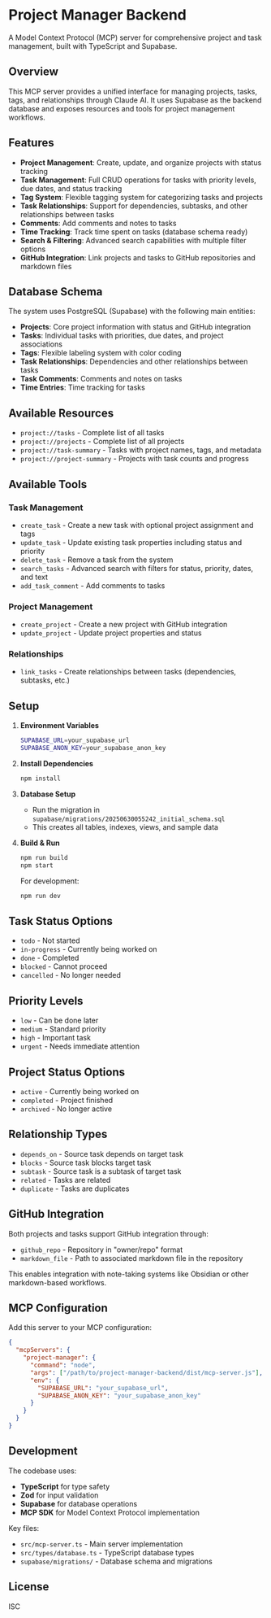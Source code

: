 # Project Manager Backend

A Model Context Protocol (MCP) server for comprehensive project and task management, built with TypeScript and Supabase.

## Overview

This MCP server provides a unified interface for managing projects, tasks, tags, and relationships through Claude AI. It uses Supabase as the backend database and exposes resources and tools for project management workflows.

## Features

- **Project Management**: Create, update, and organize projects with status tracking
- **Task Management**: Full CRUD operations for tasks with priority levels, due dates, and status tracking
- **Tag System**: Flexible tagging system for categorizing tasks and projects
- **Task Relationships**: Support for dependencies, subtasks, and other relationships between tasks
- **Comments**: Add comments and notes to tasks
- **Time Tracking**: Track time spent on tasks (database schema ready)
- **Search & Filtering**: Advanced search capabilities with multiple filter options
- **GitHub Integration**: Link projects and tasks to GitHub repositories and markdown files

## Database Schema

The system uses PostgreSQL (Supabase) with the following main entities:

- **Projects**: Core project information with status and GitHub integration
- **Tasks**: Individual tasks with priorities, due dates, and project associations
- **Tags**: Flexible labeling system with color coding
- **Task Relationships**: Dependencies and other relationships between tasks
- **Task Comments**: Comments and notes on tasks
- **Time Entries**: Time tracking for tasks

## Available Resources

- `project://tasks` - Complete list of all tasks
- `project://projects` - Complete list of all projects  
- `project://task-summary` - Tasks with project names, tags, and metadata
- `project://project-summary` - Projects with task counts and progress

## Available Tools

### Task Management
- `create_task` - Create a new task with optional project assignment and tags
- `update_task` - Update existing task properties including status and priority
- `delete_task` - Remove a task from the system
- `search_tasks` - Advanced search with filters for status, priority, dates, and text
- `add_task_comment` - Add comments to tasks

### Project Management
- `create_project` - Create a new project with GitHub integration
- `update_project` - Update project properties and status

### Relationships
- `link_tasks` - Create relationships between tasks (dependencies, subtasks, etc.)

## Setup

1. **Environment Variables**
   ```bash
   SUPABASE_URL=your_supabase_url
   SUPABASE_ANON_KEY=your_supabase_anon_key
   ```

2. **Install Dependencies**
   ```bash
   npm install
   ```

3. **Database Setup**
   - Run the migration in `supabase/migrations/20250630055242_initial_schema.sql`
   - This creates all tables, indexes, views, and sample data

4. **Build & Run**
   ```bash
   npm run build
   npm start
   ```

   For development:
   ```bash
   npm run dev
   ```

## Task Status Options
- `todo` - Not started
- `in-progress` - Currently being worked on
- `done` - Completed
- `blocked` - Cannot proceed
- `cancelled` - No longer needed

## Priority Levels
- `low` - Can be done later
- `medium` - Standard priority
- `high` - Important task
- `urgent` - Needs immediate attention

## Project Status Options
- `active` - Currently being worked on
- `completed` - Project finished
- `archived` - No longer active

## Relationship Types
- `depends_on` - Source task depends on target task
- `blocks` - Source task blocks target task
- `subtask` - Source task is a subtask of target task
- `related` - Tasks are related
- `duplicate` - Tasks are duplicates

## GitHub Integration

Both projects and tasks support GitHub integration through:
- `github_repo` - Repository in "owner/repo" format
- `markdown_file` - Path to associated markdown file in the repository

This enables integration with note-taking systems like Obsidian or other markdown-based workflows.

## MCP Configuration

Add this server to your MCP configuration:

```json
{
  "mcpServers": {
    "project-manager": {
      "command": "node",
      "args": ["/path/to/project-manager-backend/dist/mcp-server.js"],
      "env": {
        "SUPABASE_URL": "your_supabase_url",
        "SUPABASE_ANON_KEY": "your_supabase_anon_key"
      }
    }
  }
}
```

## Development

The codebase uses:
- **TypeScript** for type safety
- **Zod** for input validation
- **Supabase** for database operations
- **MCP SDK** for Model Context Protocol implementation

Key files:
- `src/mcp-server.ts` - Main server implementation
- `src/types/database.ts` - TypeScript database types
- `supabase/migrations/` - Database schema and migrations

## License

ISC